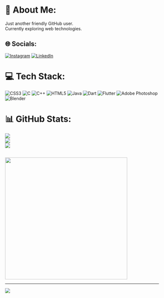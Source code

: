 # 💫 About Me:
Just another friendly GitHub user.<br>Currently exploring web technologies.<br>

## 🌐 Socials:
[![Instagram](https://img.shields.io/badge/Instagram-%23E4405F.svg?logo=Instagram&logoColor=white)](https://instagram.com/_.swayammm) [![LinkedIn](https://img.shields.io/badge/LinkedIn-%230077B5.svg?logo=linkedin&logoColor=white)](https://www.linkedin.com/in/swayam-ghosh-480b75235/) 

# 💻 Tech Stack:
![CSS3](https://img.shields.io/badge/css3-%231572B6.svg?style=for-the-badge&logo=css3&logoColor=white) ![C](https://img.shields.io/badge/c-%2300599C.svg?style=for-the-badge&logo=c&logoColor=white) ![C++](https://img.shields.io/badge/c++-%2300599C.svg?style=for-the-badge&logo=c%2B%2B&logoColor=white) ![HTML5](https://img.shields.io/badge/html5-%23E34F26.svg?style=for-the-badge&logo=html5&logoColor=white) ![Java](https://img.shields.io/badge/java-%23ED8B00.svg?style=for-the-badge&logo=openjdk&logoColor=white) ![Dart](https://img.shields.io/badge/dart-%230175C2.svg?style=for-the-badge&logo=dart&logoColor=white) ![Flutter](https://img.shields.io/badge/Flutter-%2302569B.svg?style=for-the-badge&logo=Flutter&logoColor=white) ![Adobe Photoshop](https://img.shields.io/badge/adobe%20photoshop-%2331A8FF.svg?style=for-the-badge&logo=adobe%20photoshop&logoColor=white) ![Blender](https://img.shields.io/badge/blender-%23F5792A.svg?style=for-the-badge&logo=blender&logoColor=white)

# 📊 GitHub Stats:
![](https://github-readme-stats.vercel.app/api?username=Swayam-hue&theme=dark&hide_border=false&include_all_commits=false&count_private=false)<br/>
![](https://github-readme-streak-stats.herokuapp.com/?user=Swayam-hue&theme=dark&hide_border=false)<br/>
![](https://github-readme-stats.vercel.app/api/top-langs/?username=Swayam-hue&theme=dark&hide_border=false&include_all_commits=false&count_private=false&layout=compact)

<br>
<img src='https://memer-new.vercel.app/' style="height: 400px;"/>

---
[![](https://visitcount.itsvg.in/api?id=Swayam-hue&icon=0&color=12)](https://visitcount.itsvg.in)

<!-- Proudly created with GPRM ( https://gprm.itsvg.in ) -->
